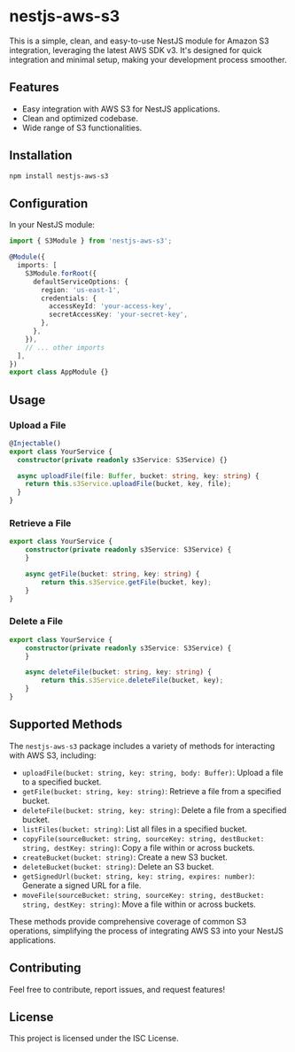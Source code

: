 # nestjs-aws-s3

This is a simple, clean, and easy-to-use NestJS module for Amazon S3 integration, leveraging the latest AWS SDK v3. It's designed for quick integration and minimal setup, making your development process smoother.

## Features

- Easy integration with AWS S3 for NestJS applications.
- Clean and optimized codebase.
- Wide range of S3 functionalities.

## Installation

```bash
npm install nestjs-aws-s3
```

## Configuration

In your NestJS module:

```typescript
import { S3Module } from 'nestjs-aws-s3';

@Module({
  imports: [
    S3Module.forRoot({
      defaultServiceOptions: {
        region: 'us-east-1',
        credentials: {
          accessKeyId: 'your-access-key',
          secretAccessKey: 'your-secret-key',
        },
      },
    }),
    // ... other imports
  ],
})
export class AppModule {}
```

## Usage
### Upload a File

```typescript
@Injectable()
export class YourService {
  constructor(private readonly s3Service: S3Service) {}

  async uploadFile(file: Buffer, bucket: string, key: string) {
    return this.s3Service.uploadFile(bucket, key, file);
  }
}
```

### Retrieve a File

```typescript
export class YourService {
    constructor(private readonly s3Service: S3Service) {
    }

    async getFile(bucket: string, key: string) {
        return this.s3Service.getFile(bucket, key);
    }
}
```

### Delete a File

```typescript
export class YourService {
    constructor(private readonly s3Service: S3Service) {
    }

    async deleteFile(bucket: string, key: string) {
        return this.s3Service.deleteFile(bucket, key);
    }
}
```
## Supported Methods

The `nestjs-aws-s3` package includes a variety of methods for interacting with AWS S3, including:

- `uploadFile(bucket: string, key: string, body: Buffer)`: Upload a file to a specified bucket.
- `getFile(bucket: string, key: string)`: Retrieve a file from a specified bucket.
- `deleteFile(bucket: string, key: string)`: Delete a file from a specified bucket.
- `listFiles(bucket: string)`: List all files in a specified bucket.
- `copyFile(sourceBucket: string, sourceKey: string, destBucket: string, destKey: string)`: Copy a file within or across buckets.
- `createBucket(bucket: string)`: Create a new S3 bucket.
- `deleteBucket(bucket: string)`: Delete an S3 bucket.
- `getSignedUrl(bucket: string, key: string, expires: number)`: Generate a signed URL for a file.
- `moveFile(sourceBucket: string, sourceKey: string, destBucket: string, destKey: string)`: Move a file within or across buckets.

These methods provide comprehensive coverage of common S3 operations, simplifying the process of integrating AWS S3 into your NestJS applications.


## Contributing
Feel free to contribute, report issues, and request features!

## License
This project is licensed under the ISC License.
